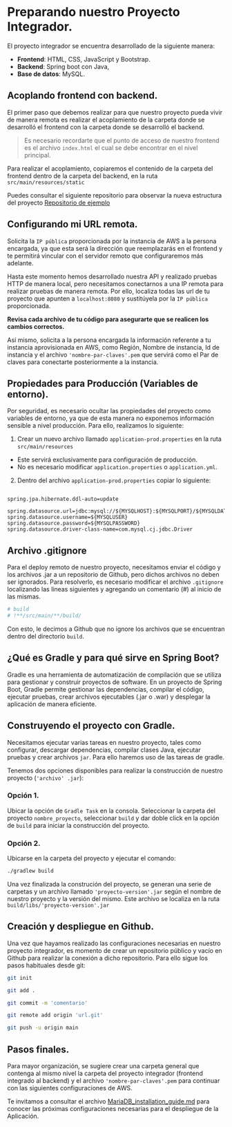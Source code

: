 # Preparando nuestro Proyecto Integrador.

El proyecto integrador se encuentra desarrollado de la siguiente manera:
- **Frontend**: HTML, CSS, JavaScript y Bootstrap.
- **Backend**: Spring boot con Java,
- **Base de datos**: MySQL.

## Acoplando frontend con backend.

El primer paso que debemos realizar para que nuestro proyecto pueda vivir de manera remota es realizar el acoplamiento de la carpeta donde se desarrolló el frontend con la carpeta donde se desarrolló el backend.

> Es necesario recordarte que el punto de acceso de nuestro frontend es el archivo `index.html` el cual se debe encontrar en el nivel principal.

Para realizar el acoplamiento, copiaremos el contenido de la carpeta del frontend dentro de la carpeta del backend, en la ruta `src/main/resources/static`

Puedes consultar el siguiente repositorio para observar la nueva estructura del proyecto
[Repositorio de ejemplo](https://github.com/sergiotrrs/aws-ec2-demo.git)

## Configurando mi URL remota.

Solicita la `IP pública` proporcionada por la instancia de AWS a la persona encargada, ya que esta será la dirección que reemplazarás en el frontend y te permitirá vincular con el servidor remoto que configuraremos más adelante.

Hasta este momento hemos desarrollado nuestra API y realizado pruebas HTTP de manera local, pero necesitamos conectarnos a una IP remota para realizar pruebas de manera remota. Por ello, localiza todas las url de tu proyecto que apunten a `localhost:8080` y sustitúyela por la `IP pública` proporcionada.

**Revisa cada archivo de tu código para asegurarte que se realicen los cambios correctos.**

Así mismo, solicita a la persona encargada la información referente a tu instancia aprovisionada en AWS, como Región, Nombre de instancia, Id de instancia y el archivo `'nombre-par-claves'.pem` que servirá como el Par de claves para conectarte posteriormente a la instancia.

## Propiedades para Producción (Variables de entorno).

Por seguridad, es necesario ocultar las propiedades del proyecto como variables de entorno, ya que de esta manera no exponemos información sensible a nivel producción. Para ello, realizamos lo siguiente:

1. Crear un nuevo archivo llamado `application-prod.properties` en la ruta `src/main/resources` 
- Este servirá exclusivamente para configuración de producción.
- No es necesario modificar `application.properties` o `application.yml`.

2. Dentro del archivo `application-prod.properties` copiar lo siguiente:
```properties

spring.jpa.hibernate.ddl-auto=update

spring.datasource.url=jdbc:mysql://${MYSQLHOST}:${MYSQLPORT}/${MYSQLDATABASE}
spring.datasource.username=${MYSQLUSER}
spring.datasource.password=${MYSQLPASSWORD}
spring.datasource.driver-class-name=com.mysql.cj.jdbc.Driver
```

## Archivo .gitignore

Para el deploy remoto de nuestro proyecto, necesitamos enviar el código y los archivos .jar a un repositorio de Github, pero dichos archivos no deben ser ignorados. Para resolverlo, es necesario modificar el archivo `.gitignore` localizando las líneas siguientes y agregando un comentario (#) al inicio de las mismas.

```bash
# build
# !**/src/main/**/build/
```

Con esto, le decimos a Github que no ignore los archivos que se encuentran dentro del directorio `build`.

## ¿Qué es Gradle y para qué sirve en Spring Boot?

Gradle es una herramienta de automatización de compilación que se utiliza para gestionar y construir proyectos de software. En un proyecto de Spring Boot, Gradle permite gestionar las dependencias, compilar el código, ejecutar pruebas, crear archivos ejecutables (.jar o .war) y desplegar la aplicación de manera eficiente.

## Construyendo el proyecto con Gradle.

Necesitamos ejecutar varias tareas en nuestro proyecto, tales como configurar, descargar dependencias, compilar clases Java, ejecutar pruebas y crear archivos `jar`. Para ello haremos uso de las tareas de gradle.

Tenemos dos opciones disponibles para realizar la construcción de nuestro proyecto (`'archivo' .jar`):

### Opción 1.
Ubicar la opción de `Gradle Task` en la consola. Seleccionar la carpeta del proyecto `nombre_proyecto`, seleccionar `build` y dar doble click en la opción de `build` para iniciar la construcción del proyecto.

### Opción 2.
Ubicarse en la carpeta del proyecto y ejecutar el comando:

```bash
./gradlew build
```

Una vez finalizada la construción del proyecto, se generan una serie de carpetas y un archivo llamado `'proyecto-version'.jar` según el nombre de nuestro proyecto y la versión del mismo. Este archivo se localiza en la ruta `build/libs/'proyecto-version'.jar`

## Creación y despliegue en Github.

Una vez que hayamos realizado las configuraciones necesarias en nuestro proyecto integrador, es momento de crear un repositorio público y vacío en Github para realizar la conexión a dicho repositorio. Para ello sigue los pasos habituales desde git:

```bash
git init
```

```bash
git add .
```

```bash
git commit -m 'comentario'
```

```bash
git remote add origin 'url.git'
```

```bash
git push -u origin main
```

## Pasos finales.

Para mayor organización, se sugiere crear una carpeta general que contenga al mismo nivel la carpeta del proyecto integrador (frontend integrado al backend) y el archivo `'nombre-par-claves'.pem` para continuar con las siguientes configuraciones de AWS.

Te invitamos a consultar el archivo [MariaDB_installation_guide.md](MariaDB_installation_guide.md) para conocer las próximas configuraciones necesarias para el despliegue de la Aplicación.